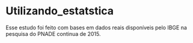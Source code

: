 # Utilizando_estatstica
Esse estudo foi feito com bases em dados reais disponíveis pelo IBGE na pesquisa do PNADE continua de 2015. 
